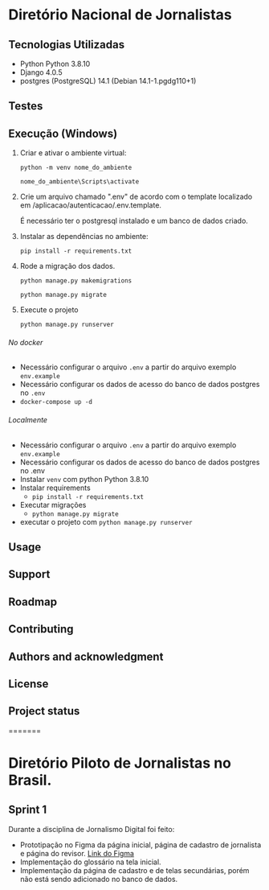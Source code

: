 # Diretório Nacional de Jornalistas

## Tecnologias Utilizadas

- Python Python 3.8.10
- Django 4.0.5
- postgres (PostgreSQL) 14.1 (Debian 14.1-1.pgdg110+1)
## Testes

## Execução (Windows)

1. Criar e ativar o ambiente virtual:

    ```python -m venv nome_do_ambiente```

    ```nome_do_ambiente\Scripts\activate ```

2. Crie um arquivo chamado ".env" de acordo com o template localizado em /aplicacao/autenticacao/.env.template.

    É necessário ter o postgresql instalado e um banco de dados criado.

3. Instalar as dependências no ambiente:

    ```pip install -r requirements.txt```

4. Rode a migração dos dados.

    ```python manage.py makemigrations```

    ```python manage.py migrate```

5. Execute o projeto

    ```python manage.py runserver```


###### No docker
- Necessário configurar o arquivo `.env` a partir do arquivo exemplo `env.example`
- Necessário configurar os dados de acesso do banco de dados postgres no `.env` 
- `docker-compose up -d`

###### Localmente
- Necessário configurar o arquivo `.env` a partir do arquivo exemplo `env.example`
- Necessário configurar os dados de acesso do banco de dados postgres no .env 
- Instalar `venv` com python Python 3.8.10
- Instalar requirements
  - `pip install -r requirements.txt`
- Executar migrações
  - `python manage.py migrate`
- executar o projeto com `python manage.py runserver`


## Usage
## Support

## Roadmap
## Contributing
## Authors and acknowledgment
## License

## Project status
=======
# Diretório Piloto de Jornalistas no Brasil.

## Sprint 1

Durante a disciplina de Jornalismo Digital foi feito:

* Prototipação no Figma da página inicial, página de cadastro de jornalista e página do revisor. [Link do Figma](https://www.figma.com/file/4ap6riA5XxfGb6byJmM5Pe/APJOR?node-id=466%3A251)
* Implementação do glossário na tela inicial.
* Implementação da página de cadastro e de telas secundárias, porém não está sendo adicionado no banco de dados.



